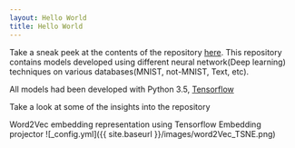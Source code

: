```yaml
---
layout: Hello World
title: Hello World
---
```


Take a sneak peek at the contents of the repository [here](https://github.com/withai/Deep_learning_on_databases). This repository contains models developed using different neural network(Deep learning) techniques on various databases(MNIST, not-MNIST, Text, etc).  

All models had been developed with Python 3.5, [Tensorflow](https://www.tensorflow.org)

Take a look at some of the insights into the repository

Word2Vec embedding representation using Tensorflow Embedding projector
![_config.yml]({{ site.baseurl }}/images/word2Vec_TSNE.png)

